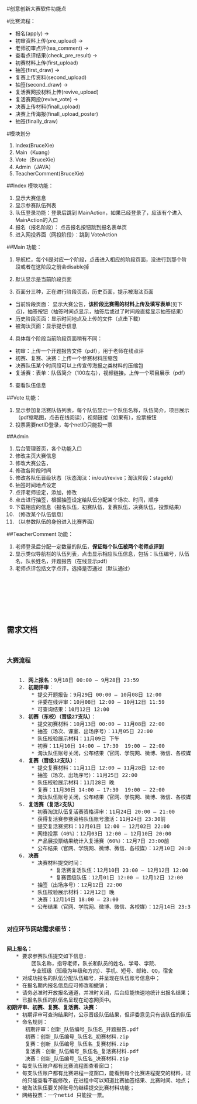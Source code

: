 #创意创新大赛软件功能点

#比赛流程：
* 报名(apply) -> 
* 初审资料上传(pre\_upload) -> 
* 老师初审点评(tea\_comment) -> 
* 查看点评结果(check\_pre\_result) -> 
* 初赛材料上传(first\_upload)
 * 抽签(first\_draw) -> 
* 复赛上传资料(second\_upload)
 * 抽签(second\_draw)  ->  
* 复活赛网投材料上传(revive\_upload) 
 * 复活赛网投(revive\_vote) -> 
* 决赛上传材料(finall\_upload)
 * 决赛上传海报(finall\_upload\_poster)
 * 抽签(finally\_draw)


#模块划分
1. Index(BruceXie)
2. Main（Kuang）
3. Vote（BruceXie）
4. Admin（JAVA）
5. TeacherComment(BruceXie)

##Index
模块功能：

1. 显示大赛信息
2. 显示参赛队伍列表
3. 队伍登录功能：登录后跳到 MainAction，如果已经登录了，应该有个进入MainAction的入口
4. 报名（报名阶段）： 点击报名按钮跳到报名表单页
5. 进入网投界面（网投阶段）：跳到 VoteAction

##Main
功能：

1. 导航栏，每个li是对应一个阶段，点击进入相应的阶段页面，没进行到那个阶段或者在这阶段之前会disable掉

2. 默认显示是当前阶段页面

3. 页面分三种，正在进行阶段页面，历史页面，提示被淘汰页面
  * 当前阶段页面： 显示大赛公告，<b>该阶段比赛需的材料上传及填写表单</b>(见下点)，抽签按钮（抽签时间点显示，抽签后或过了时间段直接显示抽签结果）
  * 历史阶段页面：显示时间地点及上传的文件（点击下载）
  * 被淘汰页面：显示提示信息
  
4. 具体每个阶段当前阶段页面稍有不同：
  * 初审：上传一个开题报告文件（pdf），用于老师在线点评
  * 初赛、复赛、决赛：上传一个参赛材料压缩包
  * 决赛队伍某个时间段可以上传宣传海报之类材料的压缩包
  * 复活赛：表单：队伍简介（100左右），视频链接。上传一个项目展示（pdf）
  
5. 查看队伍信息


##Vote
功能：

1. 显示参加复活赛队伍列表，每个队伍显示一个队伍名称，队伍简介，项目展示（pdf缩略图，点击在线阅读），视频链接（如果有），投票按钮
2. 投票需要netID登录，每个netID只能投一票


##Admin

1. 后台管理首页，各个功能入口
2. 修改主页大赛信息
3. 修改大赛公告，
4. 修改各阶段时间
5. 修改各队伍晋级状态（状态淘汰：in/out/revive；淘汰阶段：stageId）
6. 抽签时间地点设定
7. 点评老师设定，添加，修改
8. 点击进行抽签，根据抽签设定给队伍分配某个场次、时间，顺序
9. 下载相应的信息（报名队伍，初赛队伍，复赛队伍，决赛队伍，投票结果）
10. （修改某个队伍信息）
11. （以参数队伍的身份进入比赛界面）

##TeacherComment
功能：

1. 老师登录后分配一定数量的队伍，**保证每个队伍被两个老师点评到**
2. 显示类似导航栏的队伍列表，点击显示相应队伍信息，包括：队伍编号，队伍名，队长姓名，开题报告（在线显示pdf）
3. 老师点评包括文字点评，选择是否通过（默认通过） 





<br/><br/><br/><br/><br/>
<pre>
<h2>需求文档</h2>
<h3>大赛流程</h3>
	1. <b>网上报名</b>：9月18日 00:00 – 9月28日 23:59
	2. <b>初期评审</b>：
		* 提交开题报告：9月29日 00:00 – 10月08日 12:00
		* 评委在线评审：10月08日 12:00 – 10月12日 11:59
		* 可查询结果：10月12日 12:00
	3. <b>初赛（东校）（晋级27支队）</b>：
	    * 提交初赛材料：10月13日 00:00 – 11月08日 22:00
	    * 抽签（场次、课室、出场序号）：11月05日 22:00
	    * 队伍校验展示材料：11月09日 下午
	    * 初赛：11月10日 14:00 – 17:30  19:00 – 22:00
	    * 淘汰队伍账号关闭，公布结果（官网、学院网、微博、微信、各校媒）：11月10日 23:30前
	4. <b>复赛（晋级12支队）</b>：
	    * 提交复赛材料：11月11日 12:00 – 11月28日 12:00
	    * 抽签（场次、出场序号）：11月25日 22:00
	    * 队伍校验展示材料：11月28日 晚
	    * 复赛：11月30日 14:00 – 17:30  19:00 – 22:00
	    * 淘汰队伍账号关闭，公布结果（官网、学院网、微博、微信、各校媒）：11月30日 23:30前
	5. <b>复活赛（复活2支队）</b>
	    * 初赛淘汰队伍复活赛资格评审：11月24日 20:00 – 21:00
	    * 获得复活赛参赛资格队伍账号激活：11月24日 23:30前
	    * 提交复活赛资料：12月01日 12:00 – 12月02日 22:00
	    * 网络投票（40%）：12月03日 12:00 – 12月10日 20:00
	    * 产品展投票结果统计入复活赛（60%）：12月7日 23:00前
	    * 公布结果（官网、学院网、微博、微信、各校媒）：12月10日 20:00 – 22:00
	6. <b>决赛</b>
	    * 决赛材料提交时间：
	          * 复活赛复活队伍：12月10日 23:00 – 12月12日 12:00
	          * 复赛晋级队伍：12月01日 12:00 – 12月12日 12:00
	    * 抽签（出场序号）：12月12日 22:00
	    * 队伍校验展示材料：12月12日 晚
	    * 决赛：12月14日 18:00 – 23:00
	    * 公布结果（官网、学院网、微博、微信、各校媒）：12月14日 23:30前

<h3>对应环节网站需求细节：</h3>
<b>网上报名：</b>
   * 要求参赛队伍提交如下信息:
        团队名称，指导老师，队长和队员的姓名、学号、学院、
        专业班级（班级为年级和方向）、手机、短号、邮箱、QQ，宿舍
   * 对成功报名的队伍分配队伍编号，并呈现在队伍账号信息中；
   * 在报名期内报名信息应可修改和撤销；
   * 请务必准时开放报名通道，并准时关闭，后台应能快速地统计出报名结果；
   * 已报名队伍的队伍名呈现在动态网页中。
<b>初期评审、初赛、复赛、复活赛、决赛：</b>
   * 初期评审可查询结果时，公示晋级队伍结果，但评委意见只有该队伍的队伍账号可查看；
   * 命名规则：
      初期评审：创新_队伍编号_队伍名_开题报告.pdf
      初赛：创新_队伍编号_队伍名_初赛材料.zip
      复赛：创新_队伍编号_队伍名_复赛材料.zip
      复活赛：创新_队伍编号_队伍名_复活赛材料.pdf
      决赛：创新_队伍编号_队伍名_决赛材料.zip
   * 每支队伍账户都有比赛流程图查看窗口；
   * 每支队伍账户都有比赛进程一览窗口，能看到每个比赛进程提交的材料，过了提交日期
     的只能查看不能修改，在进程中可以知道比赛抽签结果、比赛时间、地点；
   * 被淘汰队伍要关掉账号的继续提交比赛材料功能；
   * 网络投票：一个netid 只能投一票。
</pre>



